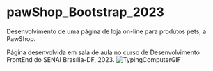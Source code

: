 # pawShop_Bootstrap_2023
 Desenvolvimento de uma página de loja on-line para produtos pets, a PawShop. 

 Página desenvolvida em sala de aula no curso de Desenvolvimento FrontEnd do SENAI Brasília-DF, 2023. 
![TypingComputerGIF](https://github.com/amandallmoreira/pawShop_Bootstrap_2023/assets/138037027/c5bc417e-6e68-49f1-abba-8fd9b81012b1)


 
